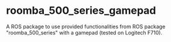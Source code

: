 # roomba_500_series_gamepad
A ROS package to use provided functionalities from ROS package "roomba_500_series" with a gamepad (tested on Logitech F710).
